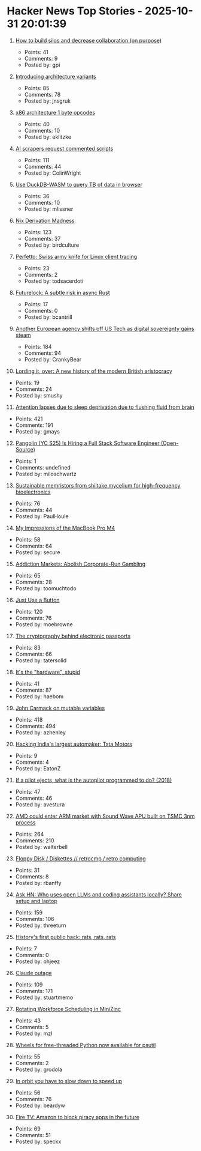 # Hacker News Top Stories - 2025-10-31 20:01:39

1. [How to build silos and decrease collaboration (on purpose)](https://www.rubick.com/how-to-build-silos-and-decrease-collaboration/)
   - Points: 41
   - Comments: 9
   - Posted by: gpi

2. [Introducing architecture variants](https://discourse.ubuntu.com/t/introducing-architecture-variants-amd64v3-now-available-in-ubuntu-25-10/71312)
   - Points: 85
   - Comments: 78
   - Posted by: jnsgruk

3. [x86 architecture 1 byte opcodes](https://www.sandpile.org/x86/opc_1.htm)
   - Points: 40
   - Comments: 10
   - Posted by: eklitzke

4. [AI scrapers request commented scripts](https://cryptography.dog/blog/AI-scrapers-request-commented-scripts/)
   - Points: 111
   - Comments: 44
   - Posted by: ColinWright

5. [Use DuckDB-WASM to query TB of data in browser](https://lil.law.harvard.edu/blog/2025/10/24/rethinking-data-discovery-for-libraries-and-digital-humanities/)
   - Points: 36
   - Comments: 10
   - Posted by: mlissner

6. [Nix Derivation Madness](https://fzakaria.com/2025/10/29/nix-derivation-madness)
   - Points: 123
   - Comments: 37
   - Posted by: birdculture

7. [Perfetto: Swiss army knife for Linux client tracing](https://lalitm.com/perfetto-swiss-army-knife/)
   - Points: 23
   - Comments: 2
   - Posted by: todsacerdoti

8. [Futurelock: A subtle risk in async Rust](https://rfd.shared.oxide.computer/rfd/0609)
   - Points: 17
   - Comments: 0
   - Posted by: bcantrill

9. [Another European agency shifts off US Tech as digital sovereignty gains steam](https://www.zdnet.com/article/another-european-agency-ditches-big-tech-as-digital-sovereignty-movement-gains-steam/)
   - Points: 184
   - Comments: 94
   - Posted by: CrankyBear

10. [Lording it, over: A new history of the modern British aristocracy](https://newcriterion.com/article/lording-it-over/)
   - Points: 19
   - Comments: 24
   - Posted by: smushy

11. [Attention lapses due to sleep deprivation due to flushing fluid from brain](https://news.mit.edu/2025/your-brain-without-sleep-1029)
   - Points: 421
   - Comments: 191
   - Posted by: gmays

12. [Pangolin (YC S25) Is Hiring a Full Stack Software Engineer (Open-Source)](https://docs.pangolin.net/careers/software-engineer-full-stack)
   - Points: 1
   - Comments: undefined
   - Posted by: miloschwartz

13. [Sustainable memristors from shiitake mycelium for high-frequency bioelectronics](https://journals.plos.org/plosone/article?id=10.1371/journal.pone.0328965)
   - Points: 76
   - Comments: 44
   - Posted by: PaulHoule

14. [My Impressions of the MacBook Pro M4](https://michael.stapelberg.ch/posts/2025-10-31-macbook-pro-m4-impressions/)
   - Points: 58
   - Comments: 64
   - Posted by: secure

15. [Addiction Markets: Abolish Corporate-Run Gambling](https://www.thebignewsletter.com/p/addiction-markets-abolish-corporate)
   - Points: 65
   - Comments: 28
   - Posted by: toomuchtodo

16. [Just Use a Button](https://gomakethings.com/just-use-a-button/)
   - Points: 120
   - Comments: 76
   - Posted by: moebrowne

17. [The cryptography behind electronic passports](https://blog.trailofbits.com/2025/10/31/the-cryptography-behind-electronic-passports/)
   - Points: 83
   - Comments: 66
   - Posted by: tatersolid

18. [It's the "hardware", stupid](https://haebom.dev/archive?post=4w67rj24q76nrm5yq8ep)
   - Points: 41
   - Comments: 87
   - Posted by: haebom

19. [John Carmack on mutable variables](https://twitter.com/id_aa_carmack/status/1983593511703474196)
   - Points: 418
   - Comments: 494
   - Posted by: azhenley

20. [Hacking India's largest automaker: Tata Motors](https://eaton-works.com/2025/10/28/tata-motors-hack/)
   - Points: 9
   - Comments: 4
   - Posted by: EatonZ

21. [If a pilot ejects, what is the autopilot programmed to do? (2018)](https://aviation.stackexchange.com/questions/52862/if-a-pilot-ejects-what-is-the-autopilot-programmed-to-do)
   - Points: 47
   - Comments: 46
   - Posted by: avestura

22. [AMD could enter ARM market with Sound Wave APU built on TSMC 3nm process](https://www.guru3d.com/story/amd-enters-arm-market-with-sound-wave-apu-built-on-tsmc-3nm-process/)
   - Points: 264
   - Comments: 210
   - Posted by: walterbell

23. [Floppy Disk / Diskettes // retrocmp / retro computing](https://retrocmp.de/fdd/diskette/diskette.htm)
   - Points: 31
   - Comments: 8
   - Posted by: rbanffy

24. [Ask HN: Who uses open LLMs and coding assistants locally? Share setup and laptop](undefined)
   - Points: 159
   - Comments: 106
   - Posted by: threeturn

25. [History's first public hack: rats, rats, rats](https://www.rigb.org/explore-science/explore/blog/historys-first-public-hack-rats-rats-rats)
   - Points: 7
   - Comments: 0
   - Posted by: ohjeez

26. [Claude outage](https://status.claude.com/incidents/s5f75jhwjs6g)
   - Points: 109
   - Comments: 171
   - Posted by: stuartmemo

27. [Rotating Workforce Scheduling in MiniZinc](https://zayenz.se/blog/post/rotating-workforce-scheduling/)
   - Points: 43
   - Comments: 5
   - Posted by: mzl

28. [Wheels for free-threaded Python now available for psutil](https://gmpy.dev/blog/2025/wheels-for-free-threaded-python-now-available-in-psutil)
   - Points: 55
   - Comments: 2
   - Posted by: grodola

29. [In orbit you have to slow down to speed up](https://www.wired.com/story/in-orbit-you-have-to-slow-down-to-speed-up/)
   - Points: 56
   - Comments: 76
   - Posted by: beardyw

30. [Fire TV: Amazon to block piracy apps in the future](https://www.heise.de/en/news/Fire-TV-Amazon-to-block-piracy-apps-in-the-future-10964878.html)
   - Points: 69
   - Comments: 51
   - Posted by: speckx


